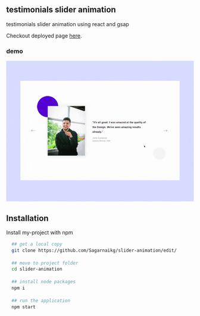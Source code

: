 ## testimonials slider animation

testimonials slider animation using react and gsap

Checkout deployed page [here](https://sagarnaikg.github.io/slider-animation/).

### demo
<img src="https://raw.githubusercontent.com/Sagarnaikg/sagarnaikg/main/assets/slideranimation.gif" />

## Installation

Install my-project with npm

```bash
  ## get a local copy 
  git clone https://github.com/Sagarnaikg/slider-animation/edit/
  
  ## move to project folder
  cd slider-animation
  
  ## install node packages
  npm i
  
  ## run the application
  npm start
```


